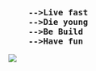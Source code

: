 <h3><pre>
    -->Live fast
    -->Die young
    -->Be Build
    -->Have fun</pre>
</h3>
<img src="https://www.instagram.com/p/Bzp6tkcgh1H/?igshid=siufb8f7mso1">
